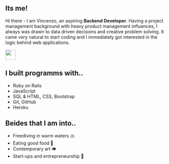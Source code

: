 ## Its me!
Hi there - I am Vincenzo, an aspiring **Backend Developer**. Having a project management background with heavy product management influences, I always was drawn to data driven decisions and creative problem solving. It came very natural to start coding and I immediately got interested in the logic behind web applications.

<a href="https://www.linkedin.com/in/galantevincenzo/" target="_blank">
 <img src="https://upload.wikimedia.org/wikipedia/commons/c/ca/LinkedIn_logo_initials.png" width=32 height=32></a>

## I built programms with..
- Ruby on Rails 
- JavaScript
- SQL & HTML, CSS, Bootstrap
- Git, GitHub
- Heroku

## Beides that I am into..
- Freediving in warm waters 🫁 
- Eating good food 👄 
- Contemporary art 👁  
- Start-ups and entrepreneurship 🧠
